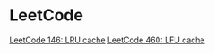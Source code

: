 # LeetCode
[LeetCode 146: LRU cache](https://yuminlee2.medium.com/leetcode-146-lru-cache-c96aed010ab2)
[LeetCode 460: LFU cache](https://yuminlee2.medium.com/leetcode-460-lfu-cache-a974db16f24a)
